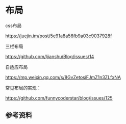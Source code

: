 # 布局



css布局

https://juejin.im/post/5e91a8a56fb9a03c9037928f



三栏布局

https://github.com/ljianshu/Blog/issues/14



自适应布局

https://mp.weixin.qq.com/s/8GvZetosiFJmZ1n3ZLfxNA



常见布局的实现：

https://github.com/funnycoderstar/blog/issues/125



## 参考资料


